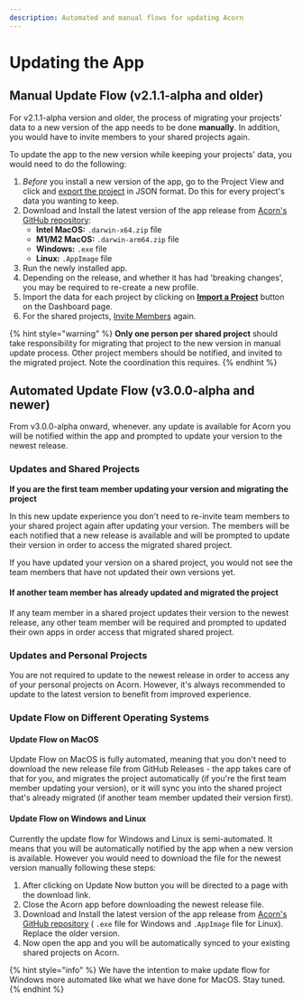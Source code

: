 ```yaml
---
description: Automated and manual flows for updating Acorn
---
```


# Updating the App

## **Manual Update Flow (v2.1.1-alpha and older)**

For v2.1.1-alpha version and older, the process of migrating your projects' data to a new version of the app needs to be done **manually**. In addition, you would have to invite members to your shared projects again.

To update the app to the new version while keeping your projects' data, you would need to do the following:

1. _Before_ you install a new version of the app, go to the Project View and click and [export the project](../projects/export-a-project.md) in JSON format. Do this for every project's data you wanting to keep.
2. Download and Install the latest version of the app release from [Acorn's GitHub repository](https://github.com/lightningrodlabs/acorn/releases):
   * **Intel MacOS:** `.darwin-x64.zip` file
   * **M1/M2 MacOS:** `.darwin-arm64.zip` file
   * **Windows:** `.exe` file
   * **Linux:** `.AppImage` file
3. Run the newly installed app.
4. Depending on the release, and whether it has had 'breaking changes', you may be required to re-create a new profile.
5. Import the data for each project by clicking on [**Import a Project**](../projects/import-a-project.md) button on the Dashboard page.
6. For the shared projects, [Invite Members](../projects/invite-members-to-a-project.md) again.

{% hint style="warning" %}
**Only one person per shared project** should take responsibility for migrating that project to the new version in manual update process. Other project members should be notified, and invited to the migrated project. Note the coordination this requires.
{% endhint %}

## Automated Update Flow (v3.0.0-alpha and newer)

From v3.0.0-alpha onward, whenever. any update is available for Acorn you will be notified within the app and prompted to update your version to the newest release.

### Updates and Shared Projects

**If you are the first team member updating your version and migrating the project**

In this new update experience you don't need to re-invite team members to your shared project again after updating your version. The members will be each notified that a new release is available and will be prompted to update their version in order to access the migrated shared project.

If you have updated your version on a shared project, you would not see the team members that have not updated their own versions yet.&#x20;

#### **If another team member has already updated and migrated the project**

If any team member in a shared project updates their version to the newest release, any other team member will be required and prompted to updated their own apps in order access that migrated shared project.

### Updates and Personal Projects

You are not required to update to the newest release in order to access any of your personal  projects on Acorn. However, it's always recommended to update to the latest version to benefit from improved experience.

### Update Flow on Different Operating Systems

#### Update Flow on MacOS

Update Flow on MacOS is fully automated, meaning that you don't need to download the new release file from GitHub Releases - the app takes care of that for you, and migrates the project automatically (if you're the first team member updating your version), or it will sync you into the shared project that's already migrated (if another team member updated their version first).&#x20;

#### Update Flow on Windows and Linux

Currently the update flow for Windows and Linux is semi-automated. It means that you will be automatically notified by the app when a new version is available. However you would need to download the file for the newest version manually following these steps:&#x20;

1. After clicking on Update Now button you will be directed to a page with the download link.
2. Close the Acorn app before downloading the newest release file.
3. Download and Install the latest version of the app release from [Acorn's GitHub repository](https://github.com/lightningrodlabs/acorn/releases) ( `.exe` file for Windows and `.AppImage` file for Linux). Replace the older version.
4. Now open the app and you will be automatically synced to your existing shared projects on Acorn.&#x20;

{% hint style="info" %}
We have the intention to make update flow for Windows more automated like what we have done for MacOS. Stay tuned.
{% endhint %}
